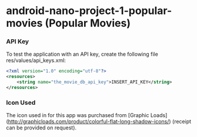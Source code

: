 # android-nano-project-1-popular-movies (Popular Movies)

### API Key
To test the application with an API key, create the following file res/values/api_keys.xml:

```xml
<?xml version="1.0" encoding="utf-8"?>
<resources>
    <string name="the_movie_db_api_key">INSERT_API_KEY</string>
</resources>
```

### Icon Used
The icon used in for this app was purchased from [Graphic Loads] (http://graphicloads.com/product/colorful-flat-long-shadow-icons/) (receipt can be provided on request).
